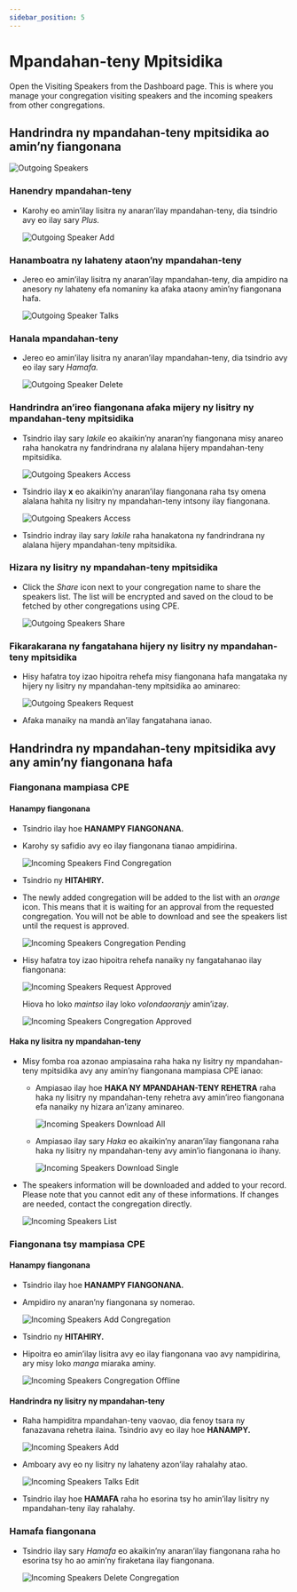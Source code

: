 ```yaml
---
sidebar_position: 5
---
```


# Mpandahan-teny Mpitsidika

Open the Visiting Speakers from the Dashboard page. This is where you manage your congregation visiting speakers and the incoming speakers from other congregations.

## Handrindra ny mpandahan-teny mpitsidika ao amin’ny fiangonana

![Outgoing Speakers](./cpe_outgoing_speakers.png)

### Hanendry mpandahan-teny

- Karohy eo amin’ilay lisitra ny anaran’ilay mpandahan-teny, dia tsindrio avy eo ilay sary _Plus._

  ![Outgoing Speaker Add](./cpe_outgoing_speaker_add.png)

### Hanamboatra ny lahateny ataon’ny mpandahan-teny

- Jereo eo amin’ilay lisitra ny anaran’ilay mpandahan-teny, dia ampidiro na anesory ny lahateny efa nomaniny ka afaka ataony amin’ny fiangonana hafa.

  ![Outgoing Speaker Talks](./cpe_outgoing_speaker_talks.png)

### Hanala mpandahan-teny

- Jereo eo amin’ilay lisitra ny anaran’ilay mpandahan-teny, dia tsindrio avy eo ilay sary _Hamafa._

  ![Outgoing Speaker Delete](./cpe_outgoing_speaker_delete.png)

### Handrindra an’ireo fiangonana afaka mijery ny lisitry ny mpandahan-teny mpitsidika

- Tsindrio ilay sary _lakile_ eo akaikin’ny anaran’ny fiangonana misy anareo raha hanokatra ny fandrindrana ny alalana hijery mpandahan-teny mpitsidika.

  ![Outgoing Speakers Access](./cpe_outgoing_speakers_access.png)

- Tsindrio ilay **x** eo akaikin’ny anaran’ilay fiangonana raha tsy omena alalana hahita ny lisitry ny mpandahan-teny intsony ilay fiangonana.

  ![Outgoing Speakers Access](./cpe_outgoing_speakers_access_alt.png)

- Tsindrio indray ilay sary _lakile_ raha hanakatona ny fandrindrana ny alalana hijery mpandahan-teny mpitsidika.

### Hizara ny lisitry ny mpandahan-teny mpitsidika

- Click the _Share_ icon next to your congregation name to share the speakers list. The list will be encrypted and saved on the cloud to be fetched by other congregations using CPE.

  ![Outgoing Speakers Share](./cpe_outgoing_speakers_share.png)

### Fikarakarana ny fangatahana hijery ny lisitry ny mpandahan-teny mpitsidika

- Hisy hafatra toy izao hipoitra rehefa misy fiangonana hafa mangataka ny hijery ny lisitry ny mpandahan-teny mpitsidika ao aminareo:

  ![Outgoing Speakers Request](./cpe_outgoing_speakers_access_request.png)

- Afaka manaiky na mandà an’ilay fangatahana ianao.

## Handrindra ny mpandahan-teny mpitsidika avy any amin’ny fiangonana hafa

### Fiangonana mampiasa CPE

#### Hanampy fiangonana

- Tsindrio ilay hoe **HANAMPY FIANGONANA.**

- Karohy sy safidio avy eo ilay fiangonana tianao ampidirina.

  ![Incoming Speakers Find Congregation](./cpe_incoming_speakers_find_cpe_cong.png)

- Tsindrio ny **HITAHIRY.**

- The newly added congregation will be added to the list with an _orange_ icon. This means that it is waiting for an approval from the requested congregation. You will not be able to download and see the speakers list until the request is approved.

  ![Incoming Speakers Congregation Pending](./cpe_incoming_speakers_cong_pending.png)

- Hisy hafatra toy izao hipoitra rehefa nanaiky ny fangatahanao ilay fiangonana:

  ![Incoming Speakers Request Approved](./cpe_incoming_speakers_request_approved.png)

  Hiova ho loko _maintso_ ilay loko _volondaoranjy_ amin’izay.

  ![Incoming Speakers Congregation Approved](./cpe_incoming_speakers_cong_approved.png)

#### Haka ny lisitra ny mpandahan-teny

- Misy fomba roa azonao ampiasaina raha haka ny lisitry ny mpandahan-teny mpitsidika avy any amin’ny fiangonana mampiasa CPE ianao:

  - Ampiasao ilay hoe **HAKA NY MPANDAHAN-TENY REHETRA** raha haka ny lisitry ny mpandahan-teny rehetra avy amin’ireo fiangonana efa nanaiky ny hizara an’izany aminareo.

    ![Incoming Speakers Download All](./cpe_incoming_speakers_download_all.png)

  - Ampiasao ilay sary _Haka_ eo akaikin’ny anaran’ilay fiangonana raha haka ny lisitry ny mpandahan-teny avy amin’io fiangonana io ihany.

    ![Incoming Speakers Download Single](./cpe_incoming_speakers_download_single.png)

- The speakers information will be downloaded and added to your record. Please note that you cannot edit any of these informations. If changes are needed, contact the congregation directly.

  ![Incoming Speakers List](./cpe_incoming_speakers_list_read_only.png)

### Fiangonana tsy mampiasa CPE

#### Hanampy fiangonana

- Tsindrio ilay hoe **HANAMPY FIANGONANA.**

- Ampidiro ny anaran’ny fiangonana sy nomerao.

  ![Incoming Speakers Add Congregation](./cpe_incoming_speakers_add_cong.png)

- Tsindrio ny **HITAHIRY.**

- Hipoitra eo amin’ilay lisitra avy eo ilay fiangonana vao avy nampidirina, ary misy loko _manga_ miaraka aminy.

  ![Incoming Speakers Congregation Offline](./cpe_incoming_speakers_cong_offline.png)

#### Handrindra ny lisitry ny mpandahan-teny

- Raha hampiditra mpandahan-teny vaovao, dia fenoy tsara ny fanazavana rehetra ilaina. Tsindrio avy eo ilay hoe **HANAMPY.**

  ![Incoming Speakers Add](./cpe_incoming_speakers_add.png)

- Amboary avy eo ny lisitry ny lahateny azon’ilay rahalahy atao.

  ![Incoming Speakers Talks Edit](./cpe_incoming_speakers_talks_edit.png)

- Tsindrio ilay hoe **HAMAFA** raha ho esorina tsy ho amin’ilay lisitry ny mpandahan-teny ilay rahalahy.

### Hamafa fiangonana

- Tsindrio ilay sary _Hamafa_ eo akaikin’ny anaran’ilay fiangonana raha ho esorina tsy ho ao amin’ny firaketana ilay fiangonana.

  ![Incoming Speakers Delete Congregation](./cpe_incoming_speakers_delete_cong.png)
